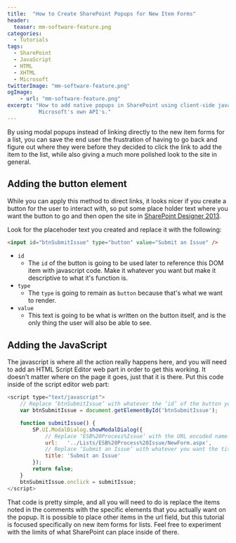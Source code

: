```yaml
---
title:  "How to Create SharePoint Popups for New Item Forms"
header:
  teaser: mm-software-feature.png
categories:
  - Tutorials
tags:
  - SharePoint
  - JavaScript
  - HTML
  - XHTML
  - Microsoft
twitterImage: "mm-software-feature.png"
ogImage:
    - url: "mm-software-feature.png"
excerpt: "How to add native popups in SharePoint using client-side javascript and
          Microsoft's own API's."
---
```

By using modal popups instead of linking directly to the new item forms for a list,
you can save the end user the frustration of having to go back and figure out where
they were before they decided to click the link to add the item to the list, while
also giving a much more polished look to the site in general.

## Adding the button element

While you can apply this method to direct links, it looks nicer if you create a
button for the user to interact with, so put some place holder text where you want
the button to go and then open the site in [SharePoint Designer 2013](http://www.microsoft.com/en-us/download/details.aspx?id=35491).

Look for the placehoder text you created and replace it with the following:

```html
<input id="btnSubmitIssue" type="button" value="Submit an Issue" />
```

- `id`
    - The `id` of the button is going to be used later to reference this DOM item with javascript code.
      Make it whatever you want but make it descriptive to what it's function is.
- `type`
    - The `type` is going to remain as `button` because that's what we want to render.
- `value`
    - This text is going to be what is written on the button itself, and is the only thing the user will also be able to see.

## Adding the JavaScript

The javascript is where all the action really happens here, and you will need to add
an HTML Script Editor web part in order to get this working. It doesn't matter where
on the page it goes, just that it is there. Put this code inside of the script
editor web part:

```javascript
<script type="text/javascript">
    // Replace ‘btnSubmitIssue’ with whatever the ‘id’ of the button you placed is
    var btnSubmitIssue = document.getElementById('btnSubmitIssue');

    function submitIssue() {
        SP.UI.ModalDialog.showModalDialog({
            // Replace ‘ESB%20Process%Issue’ with the URL encoded name of any list
            url:   '../Lists/ESB%20Process%20Issue/NewForm.aspx',
            // Replace ‘Submit an Issue’ with whatever you want the title of the popup to be
            title: 'Submit an Issue'
        });
        return false;
    }
    btnSubmitIssue.onclick = submitIssue;
</script>
```

That code is pretty simple, and all you will need to do is replace the items noted
in the comments with the specific elements that you actually want on the popup. It
is possible to place other items in the url field, but this tutorial is focused
specifically on new item forms for lists. Feel free to experiment with the limits of
what SharePoint can place inside of there.